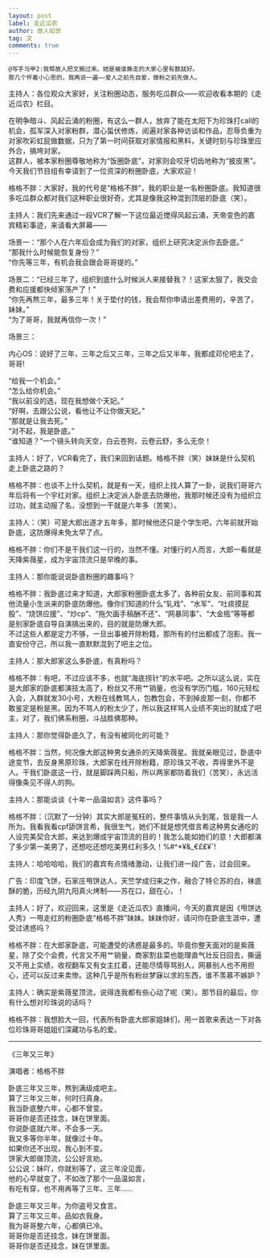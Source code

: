 ```yaml
---
layout: post
label: 走近瓜农
author: 故人如世
tag: 文
comments: true
---
```


    @写手马甲2:我帮故人把文搬过来。她是被谁撕走的大家心里有数就好。
    那几个怀着小心思的，我再说一遍——爱人之前先自爱，做粉之前先做人。

主持人：各位观众大家好，关注粉圈动态，服务吃瓜群众——欢迎收看本期的《走近瓜农》栏目。

在明争暗斗、风起云涌的粉圈，有这么一群人，放弃了能在太阳下为珍珠打call的机会，孤军深入对家粉群，潜心蜇伏修炼，阅遍对家各种访谈和作品，忍辱负重为对家吹彩虹屁做数据，只为了第一时间获取对家情报和黑料，关键时刻与珍珠里应外合，搞垮对家。
<br>这群人，被本家粉圈尊敬地称为“饭圈卧底”，对家则会咬牙切齿地称为“披皮黑”。
<br>今天我们节目组有幸请到了一位资深的粉圈卧底，大家欢迎！

格格不胖：大家好，我的代号是“格格不胖”，我的职业是一名粉圈卧底。我知道很多吃瓜群众都对我们这种职业很好奇，尤其是像我这种混到顶层的卧底（笑）。

主持人：我们先来通过一段VCR了解一下这位最近搅得风起云涌，天帝变色的嘉宾精彩事迹，来请看大屏幕——

场景一：“那个人在六年后会成为我们的对家，组织上研究决定派你去卧底。”
<br>“那我什么时候能恢复身份？”
<br>“你先等三年，有机会我会跟会哥哥提的。”

场景二：“已经三年了，组织到底什么时候派人来接替我？！这家太狠了，我交会费和应援都快倾家荡产了！”
<br>“你先再熬三年，最多三年！关于垫付的钱，我会帮你申请出差费用的，辛苦了，妹妹。”
<br>“为了哥哥，我就再信你一次！”

场景三：

内心OS：说好了三年，三年之后又三年，三年之后又半年，我都成邓伦吧主了，哥哥!

“给我一个机会。”
<br>“怎么给你机会。”
<br>“我以前没的选，现在我想做个天妃。”
<br>“好啊，去跟公公说，看他让不让你做天妃。”
<br>“那就是让我去死。”
<br>“对不起，我是卧底。”
<br>“谁知道？”一个镜头转向天空，白云苍狗，云卷云舒，多么无奈！

主持人：好了，VCR看完了，我们来回到话题。格格不胖（笑）妹妹是什么契机走上卧底之路的？

格格不胖：也谈不上什么契机，就是有一天，组织上找人算了一卦，说我们哥哥六年后将有一个宇红对家。组织上决定派人卧底去防爆他，我那时候还没有为组织立过功，就主动报了名，没想到一干就是六年多（苦笑）。

主持人：（笑）可是大郎出道才五年多，那时候他还只是个学生吧，六年前就开始卧底，这防爆得未免太早了点。

格格不胖：你们不是干我们这一行的，当然不懂。对懂行的人而言，大郎一看就是天降紫薇星，成为宇宙顶流只是早晚的事。

主持人：那你能说说卧底粉圈的趣事吗？

格格不胖：我卧底过来才知道，大郎家粉圈卧底太多了，各种前女友、前同事和其他流量小生派来的卧底防爆他。像你们知道的什么“轧戏”、“水军”、“吐痰摸屁股”、“烧饼应援”、“炒cp”、“拖欠画手稿酬不还”、“网暴同事”、“大金瓶”等等都是别家卧底自导自演搞出来的，目的就是防爆大郎。
<br>不过这些人都是定力不够，一旦出事被开除粉籍，那所有的付出都成了泡影。我一直安份守己，所以我一直默默混到了吧主之位。

主持人：那大郎家这么多卧底，有真粉吗？

格格不胖：有吧，不过应该不多，也就“海底捞针”的水平吧。之所以这么说，实在是大郎家的卧底都演技太高了，粉丝又不用艹销量，也没有学历门槛，160元轻松入会，入群就发30小号，大粉在线教骂人，包教包会，不到掉皮那一刻，你都不敢鉴定是粉是黑。因为不骂人的粉太少了，所以我这样骂人业绩不突出的就成了吧主，对了，我们佛系粉圈，斗战胜佛那种。

主持人：那你觉得卧底久了，有没有被同化的可能？

格格不胖：当然，何况像大郎这种男女通杀的天降紫薇星。我就亲眼见过，卧底中途变节，去反身黑原珍珠，大郎家在线开除粉籍，原珍珠又不收，弄得里外不是人。干我们卧底这一行，就是脚踩两只船，所以两家都防着我们（苦笑），永远活得像条见不得人的狗。

主持人：那能谈谈《十年一品温如言》这件事吗？

格格不胖：（沉默了一分钟）其实大郎是冤枉的，整件事情从头到尾，皆是我一人所为。我看我看cpf舔饼言希，我很生气，她们不就是想凭借言希这种男女通吃的人设完美契合大郎，来达到爆成宇宙顶流的目的！我怎么能如她们的意！大郎都演了多少第一美男了，还想吃还想吃美男红利多久！%#^*¥&_€£₤¥ˇ!

主持人：哈哈哈哈，我们的嘉宾有点情绪激动，让我们进一段广告，过会回来。

广告：印度飞饼，石家庄甩饼达人，天竺学成归来之作，融合了特仑苏的白，袜底酥的脆，历经九阴九阳真火烤制——苏在口，甜在心，！

主持人：好了，欢迎回来，这里是《走近瓜农》直播间，今天的嘉宾是因《甩饼达人秀》一甩走红的粉圈卧底“格格不胖”妹妹。妹妹你好，请问你在卧底生涯中，遭受过诱惑吗？

格格不胖：在大郎家卧底，可能遭受的诱惑是最多的。毕竟你整天面对的是紫薇星，除了交个会费，代言又不用艹销量，商家割韭菜也能理直气壮反日回去，撕逼又不用上实绩，收视翻车又有女主扛着，还能尽情辱骂别人，网暴别人也不用担心，还可以反过来卖惨。这种几乎是所有粉丝梦寐以求的东西，谁不羡慕不嫉妒？

主持人：确实是紫薇星顶流，说得连我都有些心动了呢（笑）。那节目的最后，你有什么想对珍珠说的话吗？

格格不胖：我想脸大一回，代表所有卧底大郎家姐妹们，用一首歌来表达一下对各位珍珠哥哥姐姐们深藏功与名的爱。

---

《三年又三年》

演唱者：格格不胖

卧底三年又三年，熬到满级成吧主。
<br>算了三年又三年，何时归真身。
<br>我当卧底整六年，心都不曾变。
<br>哥哥你是否还挂念，妹在饼里面。
<br>你说卧底就六年，不会多一天。
<br>我又多等你半年，就像过十年。
<br>如果你还不出现，我心到不变。
<br>饼家大郎做顶流，公公好言劝。
<br>公公说：妹吖，你就别等了，这三年没见面，
<br>他的心早就变了，不如改了那个一品温如言，
<br>有吃有穿，也不用再等了三年、三年……

卧底三年又三年，为你盗号又食言。
<br>算了三年又三年，品如衣我身。
<br>我为哥哥整六年，心都俱已冷。
<br>哥哥你是否还挂念，妹在饼里面。
<br>哥哥你是否还挂念，妹在饼里面。